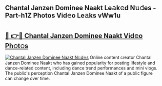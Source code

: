 ## Chantal Janzen Dominee Naakt Le𝚊k𝚎d N𝚞𝚍es - Part-h1Z Photos Vid𝚎o Le𝚊ks vWw1u

# <h2><a href="http://fb1r3gm.evod.top/?m=Chantal+Janzen+Dominee+Naakt">🔗 👉🔴 Chantal Janzen Dominee Naakt Vid𝚎o Ph𝚘t𝚘s</a></h2>

[![Chantal Janzen Dominee Naakt N𝚞d𝚎s](https://i.imgur.com/8V9OHl7.gif)](http://fb1r3gm.evod.top/?m=Chantal+Janzen+Dominee+Naakt)
Online content creator Chantal Janzen Dominee Naakt who has gained popularity for posting lifestyle and dance-related content, including dance trend performances and mini vlogs. The public's perception Chantal Janzen Dominee Naakt of a public figure can change over time. 
